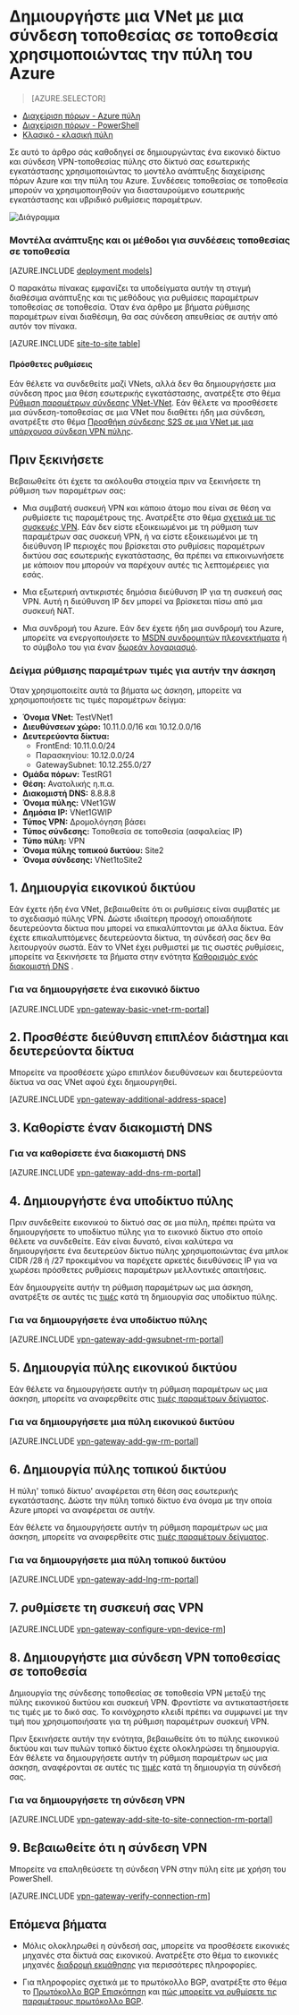 <properties
   pageTitle="Δημιουργήστε ένα εικονικό δίκτυο με μια σύνδεση VPN-τοποθεσίας χρήση της διαχείρισης πόρων Azure και την πύλη Azure | Microsoft Azure"
   description="Πώς μπορείτε να δημιουργήσετε VNet χρησιμοποιώντας το μοντέλο ανάπτυξης διαχείρισης πόρων και συνδέστε τη με το τοπικό εσωτερικής εγκατάστασης δικτύου, χρησιμοποιώντας μια σύνδεση S2S VPN πύλης."
   services="vpn-gateway"
   documentationCenter="na"
   authors="cherylmc"
   manager="carmonm"
   editor=""
   tags="azure-resource-manager"/>

<tags
   ms.service="vpn-gateway"
   ms.devlang="na"
   ms.topic="hero-article"
   ms.tgt_pltfrm="na"
   ms.workload="infrastructure-services"
   ms.date="10/14/2016"
   ms.author="cherylmc"/>

# <a name="create-a-vnet-with-a-site-to-site-connection-using-the-azure-portal"></a>Δημιουργήστε μια VNet με μια σύνδεση τοποθεσίας σε τοποθεσία χρησιμοποιώντας την πύλη του Azure

> [AZURE.SELECTOR]
- [Διαχείριση πόρων - Azure πύλη](vpn-gateway-howto-site-to-site-resource-manager-portal.md)
- [Διαχείριση πόρων - PowerShell](vpn-gateway-create-site-to-site-rm-powershell.md)
- [Κλασικό - κλασική πύλη](vpn-gateway-site-to-site-create.md)


Σε αυτό το άρθρο σάς καθοδηγεί σε δημιουργώντας ένα εικονικό δίκτυο και σύνδεση VPN-τοποθεσίας πύλης στο δίκτυό σας εσωτερικής εγκατάστασης χρησιμοποιώντας το μοντέλο ανάπτυξης διαχείρισης πόρων Azure και την πύλη του Azure. Συνδέσεις τοποθεσίας σε τοποθεσία μπορούν να χρησιμοποιηθούν για διασταυρούμενο εσωτερικής εγκατάστασης και υβριδικό ρυθμίσεις παραμέτρων.

![Διάγραμμα](./media/vpn-gateway-howto-site-to-site-resource-manager-portal/s2srmportal.png)


### <a name="deployment-models-and-methods-for-site-to-site-connections"></a>Μοντέλα ανάπτυξης και οι μέθοδοι για συνδέσεις τοποθεσίας σε τοποθεσία

[AZURE.INCLUDE [deployment models](../../includes/vpn-gateway-deployment-models-include.md)] 

Ο παρακάτω πίνακας εμφανίζει τα υποδείγματα αυτήν τη στιγμή διαθέσιμα ανάπτυξης και τις μεθόδους για ρυθμίσεις παραμέτρων τοποθεσίας σε τοποθεσία. Όταν ένα άρθρο με βήματα ρύθμισης παραμέτρων είναι διαθέσιμη, θα σας σύνδεση απευθείας σε αυτήν από αυτόν τον πίνακα.

[AZURE.INCLUDE [site-to-site table](../../includes/vpn-gateway-table-site-to-site-include.md)]

#### <a name="additional-configurations"></a>Πρόσθετες ρυθμίσεις 

Εάν θέλετε να συνδεθείτε μαζί VNets, αλλά δεν θα δημιουργήσετε μια σύνδεση προς μια θέση εσωτερικής εγκατάστασης, ανατρέξτε στο θέμα [Ρύθμιση παραμέτρων σύνδεσης VNet-VNet](vpn-gateway-vnet-vnet-rm-ps.md). Εάν θέλετε να προσθέσετε μια σύνδεση-τοποθεσίας σε μια VNet που διαθέτει ήδη μια σύνδεση, ανατρέξτε στο θέμα [Προσθήκη σύνδεσης S2S σε μια VNet με μια υπάρχουσα σύνδεση VPN πύλης](vpn-gateway-howto-multi-site-to-site-resource-manager-portal.md).

## <a name="before-you-begin"></a>Πριν ξεκινήσετε

Βεβαιωθείτε ότι έχετε τα ακόλουθα στοιχεία πριν να ξεκινήσετε τη ρύθμιση των παραμέτρων σας:

- Μια συμβατή συσκευή VPN και κάποιο άτομο που είναι σε θέση να ρυθμίσετε τις παραμέτρους της. Ανατρέξτε στο θέμα [σχετικά με τις συσκευές VPN](vpn-gateway-about-vpn-devices.md). Εάν δεν είστε εξοικειωμένοι με τη ρύθμιση των παραμέτρων σας συσκευή VPN, ή να είστε εξοικειωμένοι με τη διεύθυνση IP περιοχές που βρίσκεται στο ρυθμίσεις παραμέτρων δικτύου σας εσωτερικής εγκατάστασης, θα πρέπει να επικοινωνήσετε με κάποιον που μπορούν να παρέχουν αυτές τις λεπτομέρειες για εσάς.

- Μια εξωτερική αντικριστές δημόσια διεύθυνση IP για τη συσκευή σας VPN. Αυτή η διεύθυνση IP δεν μπορεί να βρίσκεται πίσω από μια συσκευή NAT.
    
- Μια συνδρομή του Azure. Εάν δεν έχετε ήδη μια συνδρομή του Azure, μπορείτε να ενεργοποιήσετε το [MSDN συνδρομητών πλεονεκτήματα](http://azure.microsoft.com/pricing/member-offers/msdn-benefits-details/) ή το σύμβολο του για έναν [δωρεάν λογαριασμό](http://azure.microsoft.com/pricing/free-trial/).

### <a name="values"></a>Δείγμα ρύθμισης παραμέτρων τιμές για αυτήν την άσκηση


Όταν χρησιμοποιείτε αυτά τα βήματα ως άσκηση, μπορείτε να χρησιμοποιήσετε τις τιμές παραμέτρων δείγμα:

- **Όνομα VNet:** TestVNet1
- **Διευθύνσεων χώρο:** 10.11.0.0/16 και 10.12.0.0/16
- **Δευτερεύοντα δίκτυα:**
    - FrontEnd: 10.11.0.0/24
    - Παρασκηνίου: 10.12.0.0/24
    - GatewaySubnet: 10.12.255.0/27
- **Ομάδα πόρων:** TestRG1
- **Θέση:** Ανατολικής η.π.α.
- **Διακομιστή DNS:** 8.8.8.8
- **Όνομα πύλης:** VNet1GW
- **Δημόσια IP:** VNet1GWIP
- **Τύπος VPN:** Δρομολόγηση βάσει
- **Τύπος σύνδεσης:** Τοποθεσία σε τοποθεσία (ασφαλείας IP)
- **Τύπο πύλη:** VPN
- **Όνομα πύλης τοπικού δικτύου:** Site2
- **Όνομα σύνδεσης:** VNet1toSite2


## <a name="CreatVNet"></a>1. Δημιουργία εικονικού δικτύου 

Εάν έχετε ήδη ένα VNet, βεβαιωθείτε ότι οι ρυθμίσεις είναι συμβατές με το σχεδιασμό πύλης VPN. Δώστε ιδιαίτερη προσοχή οποιαδήποτε δευτερεύοντα δίκτυα που μπορεί να επικαλύπτονται με άλλα δίκτυα. Εάν έχετε επικαλυπτόμενες δευτερεύοντα δίκτυα, τη σύνδεσή σας δεν θα λειτουργούν σωστά. Εάν το VNet έχει ρυθμιστεί με τις σωστές ρυθμίσεις, μπορείτε να ξεκινήσετε τα βήματα στην ενότητα [Καθορισμός ενός διακομιστή DNS](#dns) .

### <a name="to-create-a-virtual-network"></a>Για να δημιουργήσετε ένα εικονικό δίκτυο

[AZURE.INCLUDE [vpn-gateway-basic-vnet-rm-portal](../../includes/vpn-gateway-basic-vnet-rm-portal-include.md)]  

## <a name="subnets"></a>2. Προσθέστε διεύθυνση επιπλέον διάστημα και δευτερεύοντα δίκτυα

Μπορείτε να προσθέσετε χώρο επιπλέον διευθύνσεων και δευτερεύοντα δίκτυα να σας VNet αφού έχει δημιουργηθεί.

[AZURE.INCLUDE [vpn-gateway-additional-address-space](../../includes/vpn-gateway-additional-address-space-include.md)] 

## <a name="dns"></a>3. Καθορίστε έναν διακομιστή DNS

### <a name="to-specify-a-dns-server"></a>Για να καθορίσετε ένα διακομιστή DNS

[AZURE.INCLUDE [vpn-gateway-add-dns-rm-portal](../../includes/vpn-gateway-add-dns-rm-portal-include.md)]

## <a name="gatewaysubnet"></a>4. Δημιουργήστε ένα υποδίκτυο πύλης

Πριν συνδεθείτε εικονικού το δίκτυό σας σε μια πύλη, πρέπει πρώτα να δημιουργήσετε το υποδίκτυο πύλης για το εικονικό δίκτυο στο οποίο θέλετε να συνδεθείτε. Εάν είναι δυνατό, είναι καλύτερα να δημιουργήσετε ένα δευτερεύον δίκτυο πύλης χρησιμοποιώντας ένα μπλοκ CIDR /28 ή /27 προκειμένου να παρέχετε αρκετές διευθύνσεις IP για να χωρέσει πρόσθετες ρυθμίσεις παραμέτρων μελλοντικές απαιτήσεις.

Εάν δημιουργείτε αυτήν τη ρύθμιση παραμέτρων ως μια άσκηση, ανατρέξτε σε αυτές τις [τιμές](#values) κατά τη δημιουργία σας υποδίκτυο πύλης.

### <a name="to-create-a-gateway-subnet"></a>Για να δημιουργήσετε ένα υποδίκτυο πύλης


[AZURE.INCLUDE [vpn-gateway-add-gwsubnet-rm-portal](../../includes/vpn-gateway-add-gwsubnet-rm-portal-include.md)]

## <a name="VNetGateway"></a>5. Δημιουργία πύλης εικονικού δικτύου

Εάν θέλετε να δημιουργήσετε αυτήν τη ρύθμιση παραμέτρων ως μια άσκηση, μπορείτε να αναφερθείτε στις [τιμές παραμέτρων δείγματος](#values).

### <a name="to-create-a-virtual-network-gateway"></a>Για να δημιουργήσετε μια πύλη εικονικού δικτύου

[AZURE.INCLUDE [vpn-gateway-add-gw-rm-portal](../../includes/vpn-gateway-add-gw-rm-portal-include.md)]

## <a name="LocalNetworkGateway"></a>6. Δημιουργία πύλης τοπικού δικτύου

Η πύλη' τοπικό δίκτυο' αναφέρεται στη θέση σας εσωτερικής εγκατάστασης. Δώστε την πύλη τοπικό δίκτυο ένα όνομα με την οποία Azure μπορεί να αναφέρεται σε αυτήν. 

Εάν θέλετε να δημιουργήσετε αυτήν τη ρύθμιση παραμέτρων ως μια άσκηση, μπορείτε να αναφερθείτε στις [τιμές παραμέτρων δείγματος](#values).

### <a name="to-create-a-local-network-gateway"></a>Για να δημιουργήσετε μια πύλη τοπικού δικτύου

[AZURE.INCLUDE [vpn-gateway-add-lng-rm-portal](../../includes/vpn-gateway-add-lng-rm-portal-include.md)]

## <a name="VPNDevice"></a>7. ρυθμίσετε τη συσκευή σας VPN

[AZURE.INCLUDE [vpn-gateway-configure-vpn-device-rm](../../includes/vpn-gateway-configure-vpn-device-rm-include.md)]

## <a name="CreateConnection"></a>8. Δημιουργήστε μια σύνδεση VPN τοποθεσίας σε τοποθεσία

Δημιουργία της σύνδεσης τοποθεσίας σε τοποθεσία VPN μεταξύ της πύλης εικονικού δικτύου και συσκευή VPN. Φροντίστε να αντικαταστήσετε τις τιμές με το δικό σας. Το κοινόχρηστο κλειδί πρέπει να συμφωνεί με την τιμή που χρησιμοποιήσατε για τη ρύθμιση παραμέτρων συσκευή VPN. 

Πριν ξεκινήσετε αυτήν την ενότητα, βεβαιωθείτε ότι το πύλης εικονικού δικτύου και των πυλών τοπικό δίκτυο έχετε ολοκληρώσει τη δημιουργία. Εάν θέλετε να δημιουργήσετε αυτήν τη ρύθμιση παραμέτρων ως μια άσκηση, αναφέρονται σε αυτές τις [τιμές](#values) κατά τη δημιουργία τη σύνδεσή σας.

### <a name="to-create-the-vpn-connection"></a>Για να δημιουργήσετε τη σύνδεση VPN


[AZURE.INCLUDE [vpn-gateway-add-site-to-site-connection-rm-portal](../../includes/vpn-gateway-add-site-to-site-connection-rm-portal-include.md)]

## <a name="VerifyConnection"></a>9. Βεβαιωθείτε ότι η σύνδεση VPN

Μπορείτε να επαληθεύσετε τη σύνδεση VPN στην πύλη είτε με χρήση του PowerShell.

[AZURE.INCLUDE [vpn-gateway-verify-connection-rm](../../includes/vpn-gateway-verify-connection-rm-include.md)]

## <a name="next-steps"></a>Επόμενα βήματα

- Μόλις ολοκληρωθεί η σύνδεσή σας, μπορείτε να προσθέσετε εικονικές μηχανές στα δίκτυά σας εικονικού. Ανατρέξτε στο θέμα το εικονικές μηχανές [διαδρομή εκμάθησης](https://azure.microsoft.com/documentation/learning-paths/virtual-machines) για περισσότερες πληροφορίες.

- Για πληροφορίες σχετικά με το πρωτόκολλο BGP, ανατρέξτε στο θέμα το [Πρωτόκολλο BGP Επισκόπηση](vpn-gateway-bgp-overview.md) και [πώς μπορείτε να ρυθμίσετε τις παραμέτρους πρωτόκολλο BGP](vpn-gateway-bgp-resource-manager-ps.md).
